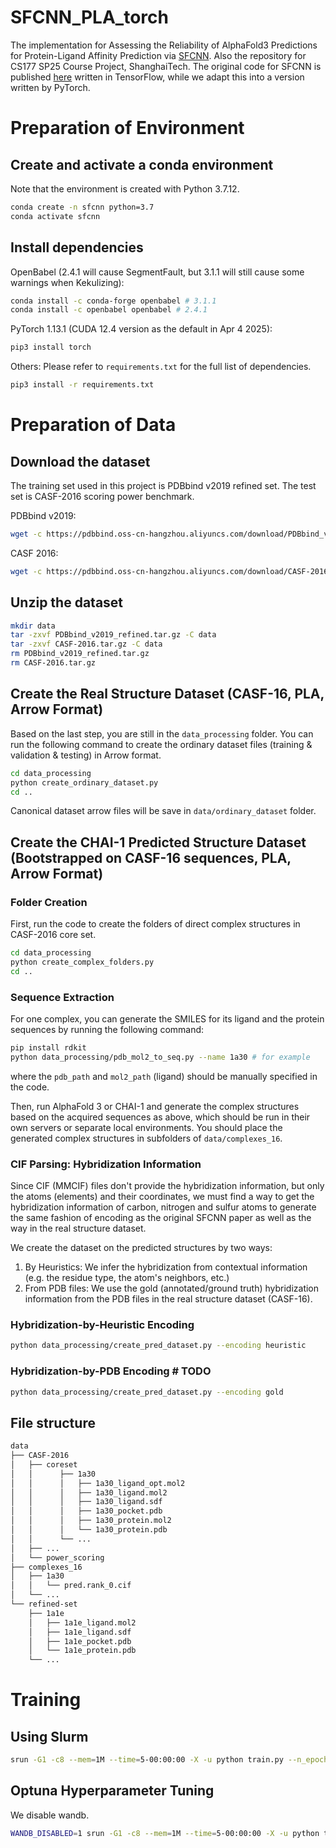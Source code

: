# SFCNN_PLA_torch

The implementation for Assessing the Reliability of AlphaFold3 Predictions for Protein-Ligand Affinity Prediction via [SFCNN](https://bmcbioinformatics.biomedcentral.com/articles/10.1186/s12859-022-04762-3). Also the repository for CS177 SP25 Course Project, ShanghaiTech. The original code for SFCNN is published [here](https://github.com/bioinfocqupt/Sfcnn) written in TensorFlow, while we adapt this into a version written by PyTorch.

# Preparation of Environment
## Create and activate a conda environment
Note that the environment is created with Python 3.7.12.

```sh
conda create -n sfcnn python=3.7
conda activate sfcnn
```

## Install dependencies
OpenBabel (2.4.1 will cause SegmentFault, but 3.1.1 will still cause some warnings when Kekulizing):
```sh
conda install -c conda-forge openbabel # 3.1.1
conda install -c openbabel openbabel # 2.4.1
```

PyTorch 1.13.1 (CUDA 12.4 version as the default in Apr 4 2025):
```sh
pip3 install torch
```

Others: Please refer to `requirements.txt` for the full list of dependencies.
```sh
pip3 install -r requirements.txt
```

# Preparation of Data
## Download the dataset
The training set used in this project is PDBbind v2019 refined set. The test set is CASF-2016 scoring power benchmark.

PDBbind v2019:
```sh
wget -c https://pdbbind.oss-cn-hangzhou.aliyuncs.com/download/PDBbind_v2019_refined.tar.gz
```


CASF 2016:
```sh
wget -c https://pdbbind.oss-cn-hangzhou.aliyuncs.com/download/CASF-2016.tar.gz
```

## Unzip the dataset
```sh
mkdir data
tar -zxvf PDBbind_v2019_refined.tar.gz -C data
tar -zxvf CASF-2016.tar.gz -C data
rm PDBbind_v2019_refined.tar.gz
rm CASF-2016.tar.gz
```

## Create the Real Structure Dataset (CASF-16, PLA, Arrow Format)
Based on the last step, you are still in the `data_processing` folder. You can run the following command to create the ordinary dataset files (training & validation & testing) in Arrow format.
```sh
cd data_processing
python create_ordinary_dataset.py
cd ..
```

Canonical dataset arrow files will be save in `data/ordinary_dataset` folder.

## Create the CHAI-1 Predicted Structure Dataset (Bootstrapped on CASF-16 sequences, PLA, Arrow Format)
### Folder Creation
First, run the code to create the folders of direct complex structures in CASF-2016 core set.
```sh
cd data_processing
python create_complex_folders.py
cd ..
```

### Sequence Extraction
For one complex, you can generate the SMILES for its ligand and the protein sequences by running the following command:
```sh
pip install rdkit
python data_processing/pdb_mol2_to_seq.py --name 1a30 # for example
```
where the `pdb_path` and `mol2_path` (ligand) should be manually specified in the code.

Then, run AlphaFold 3 or CHAI-1 and generate the complex structures based on the acquired sequences as above, which should be run in their own servers or separate local environments. You should place the generated complex structures in 
subfolders of `data/complexes_16`.


### CIF Parsing: Hybridization Information
Since CIF (MMCIF) files don't provide the hybridization information, but only the atoms (elements) and their coordinates, 
we must find a way to get the hybridization information of carbon, nitrogen and sulfur atoms to 
generate the same fashion of encoding as the original SFCNN paper as well as the way in the real structure dataset.

We create the dataset on the predicted structures by two ways:
1. By Heuristics: We infer the hybridization from contextual information (e.g. the residue type, the atom's neighbors, etc.)
2. From PDB files: We use the gold (annotated/ground truth) hybridization information from the PDB files in the real structure dataset (CASF-16).

### Hybridization-by-Heuristic Encoding
```sh
python data_processing/create_pred_dataset.py --encoding heuristic
```

### Hybridization-by-PDB Encoding # TODO
```sh
python data_processing/create_pred_dataset.py --encoding gold
```



## File structure
```sh
data
├── CASF-2016
│   ├── coreset
│   │      ├── 1a30
│   │      │   ├── 1a30_ligand_opt.mol2
│   │      │   ├── 1a30_ligand.mol2
│   │      │   ├── 1a30_ligand.sdf
│   │      │   ├── 1a30_pocket.pdb
│   │      │   ├── 1a30_protein.mol2
│   │      │   └── 1a30_protein.pdb
│   │      └── ...
│   ├── ...
│   └── power_scoring
├── complexes_16
│   ├── 1a30
│   │   └── pred.rank_0.cif
│   └── ...
└── refined-set
    ├── 1a1e
    │   ├── 1a1e_ligand.mol2
    │   ├── 1a1e_ligand.sdf
    │   ├── 1a1e_pocket.pdb
    │   └── 1a1e_protein.pdb
    └── ...
```

# Training
## Using Slurm
```sh
srun -G1 -c8 --mem=1M --time=5-00:00:00 -X -u python train.py --n_epochs 200 --batch_size 32 --num_workers 8 --last_dense_wd 0.0638 --lr 0.00445 --dropout 0.3625
```

## Optuna Hyperparameter Tuning
We disable wandb.
```sh
WANDB_DISABLED=1 srun -G1 -c8 --mem=1M --time=5-00:00:00 -X -u python train_optuna.py --n_trials 50 --total_cpus 8 --n_jobs 2 --n_epochs 150
```
